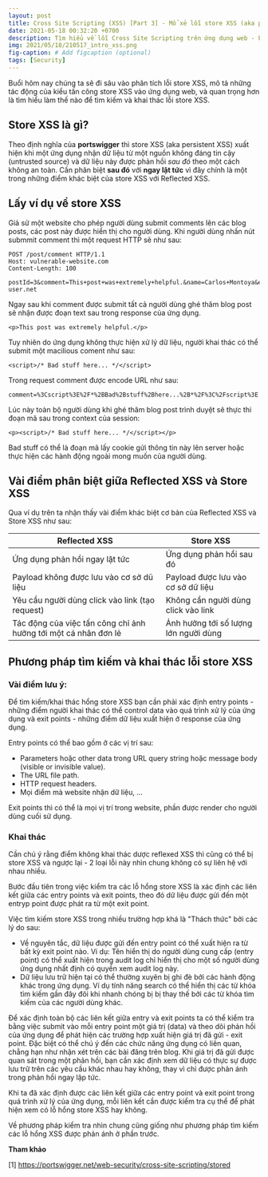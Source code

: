 ```yaml
---
layout: post
title: Cross Site Scripting (XSS) [Part 3] - Mổ xẻ lỗi store XSS (aka persistent XSS),
date: 2021-05-18 00:32:20 +0700
description: Tìm hiểu về lỗi Cross Site Scripting trên ứng dụng web - P3,
img: 2021/05/18/210517_intro_xss.png
fig-caption: # Add figcaption (optional)
tags: [Security]
---
```

Buổi hôm nay chúng ta sẽ đi sâu vào phân tích lỗi store XSS, mô tả những tác động của kiểu tấn công store XSS vào ứng dụng web, và quan trọng hơn là tìm hiểu làm thế nào để tìm kiếm và khai thác lỗi store XSS.

## Store XSS là gì?

Theo định nghĩa của **portswigger** thì store XSS (aka persistent XSS) xuất hiện khi một ứng dụng nhận dữ liệu từ một nguồn không đáng tin cậy (untrusted source) và dữ liệu này được phản hồi *sau đó* theo một cách không an toàn. Cần phân biệt **sau đó** với **ngay lật tức** vì đây chính là một trong những điểm khác biệt của store XSS với Reflected XSS.

## Lấy ví dụ về store XSS

Giả sử một website cho phép người dùng submit comments lên các blog posts, các post này được hiển thị cho người dùng. Khi người dùng nhấn nút submmit comment thì một request HTTP sẽ như sau:

```
POST /post/comment HTTP/1.1
Host: vulnerable-website.com
Content-Length: 100

postId=3&comment=This+post+was+extremely+helpful.&name=Carlos+Montoya&email=carlos%40normal-user.net
```

Ngay sau khi comment được submit tất cả người dùng ghé thăm blog post sẽ nhận được đoạn text sau trong response của ứng dụng.

```
<p>This post was extremely helpful.</p>
```

Tuy nhiên do ứng dụng không thực hiện xử lý dữ liệu, người khai thác có thể submit một macilious coment như sau:

```
<script>/* Bad stuff here... */</script>
```
Trong request comment được encode URL như sau:

```
comment=%3Cscript%3E%2F*%2BBad%2Bstuff%2Bhere...%2B*%2F%3C%2Fscript%3E
```
Lúc này toàn bộ người dùng khi ghé thăm blog post trình duyệt sẽ thực thi đoạn mã sau trong context của session:

```
<p><script>/* Bad stuff here... */</script></p>
```
Bad stuff có thể là đoạn mã lấy cookie gửi thông tin này lên server hoặc thực hiện các hành động ngoài mong muốn của người dùng.

## Vài điểm phân biệt giữa Reflected XSS và Store XSS

Qua ví dụ trên ta nhận thấy vài điểm khác biệt cơ bản của Reflected XSS và Store XSS như sau:

| Reflected XSS                                                        | Store XSS                      |
| ---------------------------------------------------------------------| ------------------------------ |
| Ứng dụng phản hồi ngay lật tức                                       | Ứng dụng phản hồi sau đó       |
| Payload không được lưu vào cơ sở dũ liệu                          | Payload được lưu vào cơ sở dữ liệu|
| Yêu cầu người dùng click vào link (tạo request)                 | Không cần người dùng click vào link |
| Tác động của việc tấn công chỉ ảnh hưởng tới một cá nhân đơn lẻ  | Ảnh hưởng tới số lượng lớn người dùng |

## Phương pháp tìm kiếm và khai thác lỗi store XSS

### Vài điểm lưu ý:

Để tìm kiếm/khai thác hổng store XSS bạn cần phải xác định entry points - những điểm người khai thác có thể control data vào quá trình xử lý của ứng dụng và exit points - những điểm dữ liệu xuất hiện ở response của ứng dụng.

Entry points có thể bao gồm ở các vị trí sau:
* Parameters hoặc other data trong URL query string hoặc message body (visible or invisible value).
* The URL file path.
* HTTP request headers.
* Mọi điểm mà website nhận dữ liệu, ...

Exit points thì có thể là mọi vị trí trong website, phần được render cho người dùng cuối sử dụng.

### Khai thác

Cần chú ý rằng điểm không khai thác dược reflexed XSS thì cũng có thể bị store XSS và ngược lại - 2 loại lỗi này nhìn chung không có sự liên hệ với nhau nhiều.

Bước đầu tiên trong việc kiểm tra các lỗ hổng store XSS là xác định các liên kết giữa các entry points và exit points, theo đó dữ liệu được gửi đến một entryp point được phát ra từ một exit point.

Việc tìm kiếm store XSS trong nhiều trường hợp khá là "Thách thức" bởi các lý do sau:
* Về nguyên tắc, dữ liệu được gửi đến entry point có thể xuất hiện ra từ bất kỳ exit point nào. Ví dụ: Tên hiển thị do người dùng cung cấp (entry point) có thể xuất hiện trong audit log chỉ hiển thị cho một số người dùng ứng dụng nhất định có quyền xem audit log này.
* Dữ liệu lưu trữ hiện tại có thể thường xuyên bị ghi đè bởi các hành động khác trong ứng dụng. Ví dụ tính năng search có thể hiển thị các từ khóa tìm kiếm gần đây đôi khi nhanh chóng bị bị thay thế bởi các từ khóa tìm kiếm của các người dùng khác.

Để xác định toàn bộ các liên kết giữa entry và exit points ta có thể kiểm tra bằng việc submit vào mỗi entry point một giá trị (data) và theo dõi phản hồi của ứng dụng để phát hiện các trường hợp xuất hiện giá trị đã gửi - exit point. Đặc biệt có thể chú ý đến các chức năng ứng dụng có liên quan, chẳng hạn như nhận xét trên các bài đăng trên blog. Khi giá trị đã gửi được quan sát trong một phản hồi, bạn cần xác định xem dữ liệu có thực sự được lưu trữ trên các yêu cầu khác nhau hay không, thay vì chỉ được phản ánh trong phản hồi ngay lập tức.

Khi ta đã xác định được các liên kết giữa các entry point và exit point trong quá trình xử lý của ứng dụng, mỗi liên kết cần được kiểm tra cụ thể để phát hiện xem có lỗ hổng store XSS hay không. 

Về phương pháp kiểm tra nhìn chung cũng giống như phương pháp tìm kiếm các lỗ hổng XSS được phản ánh ở phần trước.

**Tham khảo**

[1] https://portswigger.net/web-security/cross-site-scripting/stored

